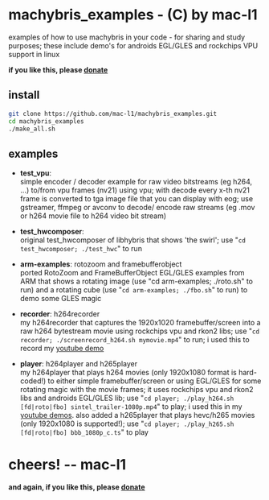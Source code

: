 # machybris_examples - (C) by mac-l1
examples of how to use machybris in your code - for sharing and study purposes;
these include demo's for androids EGL/GLES and rockchips VPU support in linux

**if you like this, please [donate]( https://www.paypal.com/cgi-bin/webscr?cmd=_donations&business=KKWC6YE6G5EZU&item_name=mac_l1&item_number=mac_l1)**

## install
```sh
git clone https://github.com/mac-l1/machybris_examples.git
cd machybris_examples
./make_all.sh
```

## examples
* **test_vpu**:   
simple encoder / decoder example for raw video bitstreams (eg h264, ...) to/from vpu frames (nv21) using vpu; with decode every x-th nv21 frame is converted to tga image file that you can display with eog; use gstreamer, ffmpeg or avconv to decode/ encode raw streams (eg .mov or h264 movie file to h264 video bit stream)

* **test_hwcomposer**:   
original test_hwcomposer of libhybris that shows 'the swirl'; use "`cd test_hwcomposer; ./test_hwc`" to run

* **arm-examples**: rotozoom and framebufferobject   
ported RotoZoom and FrameBufferObject EGL/GLES examples from ARM that shows a rotating image (use "cd arm-examples; ./roto.sh" to run) and a rotating cube (use "`cd arm-examples; ./fbo.sh`" to run) to demo some GLES magic

* **recorder**: h264recorder   
my h264recorder that captures the 1920x1020 framebuffer/screen into a raw h264 bytestream movie using rockchips vpu and rkon2 libs; use "`cd recorder; ./screenrecord_h264.sh mymovie.mp4`" to run; i used this to record my [youtube demo](https://www.youtube.com/watch?v=PLHsnUpak5Q)

* **player**: h264player and h265player   
my h264player that plays h264 movies (only 1920x1080 format is hard-coded!) to either simple framebuffer/screen or using EGL/GLES for some rotating magic with the movie frames; it uses rockchips vpu and rkon2 libs and androids EGL/GLES lib; use "`cd player; ./play_h264.sh [fd|roto|fbo] sintel_trailer-1080p.mp4`" to play; i used this in my [youtube demos](http://freaktab.com/forum/tv-player-support/rk3288-devices/494410-accelerated-video-video-processor-vpu-running-on-linux-on-rk3288-firefly).
also added a h265player that plays hevc/h265 movies (only 1920x1080 is supported!); use "`cd player; ./play_h265.sh [fd|roto|fbo] bbb_1080p_c.ts`" to play

# cheers! -- mac-l1
**and again, if you like this, please [donate]( https://www.paypal.com/cgi-bin/webscr?cmd=_donations&business=KKWC6YE6G5EZU&item_name=mac_l1&item_number=mac_l1)**
